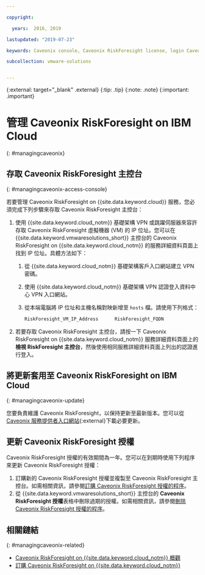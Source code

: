 ```yaml
---

copyright:

  years:  2016, 2019

lastupdated: "2019-07-23"

keywords: Caveonix console, Caveonix RiskForesight license, login Caveonix console

subcollection: vmware-solutions


---
```


{:external: target="_blank" .external}
{:tip: .tip}
{:note: .note}
{:important: .important}

# 管理 Caveonix RiskForesight on IBM Cloud
{: #managingcaveonix}

## 存取 Caveonix RiskForesight 主控台
{: #managingcaveonix-access-console}

若要管理 Caveonix RiskForesight on {{site.data.keyword.cloud}} 服務，您必須完成下列步驟來存取 Caveonix RiskForesight 主控台：

1. 使用 {{site.data.keyword.cloud_notm}} 基礎架構 VPN 或跳躍伺服器來容許存取 Caveonix RiskForesight 虛擬機器 (VM) 的 IP 位址。您可以在 {{site.data.keyword.vmwaresolutions_short}} 主控台的 Caveonix RiskForesight on {{site.data.keyword.cloud_notm}} 的服務詳細資料頁面上找到 IP 位址。具體方法如下：
   1. 從 {{site.data.keyword.cloud_notm}} 基礎架構客戶入口網站建立 VPN 密碼。
   2. 使用 {{site.data.keyword.cloud_notm}} 基礎架構 VPN 認證登入資料中心 VPN 入口網站。
   3. 從本端電腦將 IP 位址和主機名稱對映新增至 `hosts` 檔。請使用下列格式：

      ```javascript
      RiskForesight_VM_IP_Address      RiskForesight_FQDN
      ```
2. 若要存取 Caveonix RiskForesight 主控台，請按一下 Caveonix RiskForesight on {{site.data.keyword.cloud_notm}} 服務詳細資料頁面上的**檢視 RiskForesight 主控台**，然後使用相同服務詳細資料頁面上列出的認證進行登入。

## 將更新套用至 Caveonix RiskForesight on IBM Cloud
{: #managingcaveonix-update}

您要負責維護 Caveonix RiskForesight，以保持更新至最新版本。您可以從 [Caveonix 服務提供者入口網站](https://support.caveonix.com){:external}下載必要更新。

## 更新 Caveonix RiskForesight 授權

Caveonix RiskForesight 授權的有效期間為一年。您可以在到期時使用下列程序來更新 Caveonix RiskForesight 授權：
1. 訂購新的 Caveonix RiskForesight 授權並複製至 Caveonix RiskForesight 主控台。如需相關資訊，請參閱[訂購 Caveonix RiskForesight 授權的程序](/docs/services/vmwaresolutions?topic=vmware-solutions-caveonix_license_ordering#caveonix_license_ordering-procedure)。
2. 從 {{site.data.keyword.vmwaresolutions_short}} 主控台的 **Caveonix RiskForesight 授權**表格中刪除過期的授權。如需相關資訊，請參閱[刪除 Caveonix RiskForesight 授權的程序](/docs/services/vmwaresolutions?topic=vmware-solutions-caveonix_license_managing#caveonix_license_managing_procedure-delete)。

## 相關鏈結
{: #managingcaveonix-related}

* [Caveonix RiskForesight on {{site.data.keyword.cloud_notm}} 概觀](/docs/services/vmwaresolutions/services?topic=vmware-solutions-caveonix_considerations)
* [訂購 Caveonix RiskForesight on {{site.data.keyword.cloud_notm}}](/docs/services/vmwaresolutions/services?topic=vmware-solutions-caveonix_ordering)
